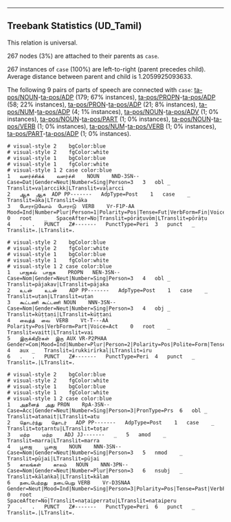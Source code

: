 

--------------------------------------------------------------------------------

## Treebank Statistics (UD_Tamil)

This relation is universal.

267 nodes (3%) are attached to their parents as `case`.

267 instances of `case` (100%) are left-to-right (parent precedes child).
Average distance between parent and child is 1.2059925093633.

The following 9 pairs of parts of speech are connected with `case`: [ta-pos/NOUN]()-[ta-pos/ADP]() (179; 67% instances), [ta-pos/PROPN]()-[ta-pos/ADP]() (58; 22% instances), [ta-pos/PRON]()-[ta-pos/ADP]() (21; 8% instances), [ta-pos/NUM]()-[ta-pos/ADP]() (4; 1% instances), [ta-pos/NOUN]()-[ta-pos/ADV]() (1; 0% instances), [ta-pos/NOUN]()-[ta-pos/PART]() (1; 0% instances), [ta-pos/NOUN]()-[ta-pos/VERB]() (1; 0% instances), [ta-pos/NUM]()-[ta-pos/VERB]() (1; 0% instances), [ta-pos/PART]()-[ta-pos/ADP]() (1; 0% instances).


~~~ conllu
# visual-style 2	bgColor:blue
# visual-style 2	fgColor:white
# visual-style 1	bgColor:blue
# visual-style 1	fgColor:white
# visual-style 1 2 case	color:blue
1	வளர்ச்சிக்க்	வளர்ச்சி	NOUN	NND-3SN--	Case=Dat|Gender=Neut|Number=Sing|Person=3	3	obl	_	Translit=vaḷarccikk|LTranslit=vaḷarcci
2	ஆக	ஆக	ADP	PP-------	AdpType=Post	1	case	_	Translit=āka|LTranslit=āka
3	போராடுவோம்	போராடு	VERB	Vr-F1P-AA	Mood=Ind|Number=Plur|Person=1|Polarity=Pos|Tense=Fut|VerbForm=Fin|Voice=Act	0	root	_	SpaceAfter=No|Translit=pōrāṭuvōm|LTranslit=pōrāṭu
4	.	.	PUNCT	Z#-------	PunctType=Peri	3	punct	_	Translit=.|LTranslit=.

~~~


~~~ conllu
# visual-style 2	bgColor:blue
# visual-style 2	fgColor:white
# visual-style 1	bgColor:blue
# visual-style 1	fgColor:white
# visual-style 1 2 case	color:blue
1	பாஜகவ்	பாஜக	PROPN	NEN-3SN--	Case=Nom|Gender=Neut|Number=Sing|Person=3	4	obl	_	Translit=pājakav|LTranslit=pājaka
2	உடன்	உடன்	ADP	PP-------	AdpType=Post	1	case	_	Translit=uṭan|LTranslit=uṭan
3	கூட்டணி	கூட்டணி	NOUN	NNN-3SN--	Case=Nom|Gender=Neut|Number=Sing|Person=3	4	obj	_	Translit=kūṭṭaṇi|LTranslit=kūṭṭaṇi
4	வைத்த்	வை	VERB	Vt-T---AA	Polarity=Pos|VerbForm=Part|Voice=Act	0	root	_	Translit=vaitt|LTranslit=vai
5	இருக்கிறீர்கள்	இரு	AUX	VR-P2PHAA	Gender=Com|Mood=Ind|Number=Plur|Person=2|Polarity=Pos|Polite=Form|Tense=Pres|VerbForm=Fin|Voice=Act	4	aux	_	Translit=irukkirīrkaḷ|LTranslit=iru
6	.	.	PUNCT	Z#-------	PunctType=Peri	4	punct	_	Translit=.|LTranslit=.

~~~


~~~ conllu
# visual-style 2	bgColor:blue
# visual-style 2	fgColor:white
# visual-style 1	bgColor:blue
# visual-style 1	fgColor:white
# visual-style 1 2 case	color:blue
1	அதனைத்	அது	PRON	RpA-3SN--	Case=Acc|Gender=Neut|Number=Sing|Person=3|PronType=Prs	6	obl	_	Translit=atanait|LTranslit=atu
2	தொடர்ந்து	தொடர்	ADP	PP-------	AdpType=Post	1	case	_	Translit=toṭarntu|LTranslit=toṭar
3	மற்ற	மற்ற	ADJ	JJ-------	_	5	amod	_	Translit=marra|LTranslit=marra
4	பூஜை	பூஜை	NOUN	NNN-3SN--	Case=Nom|Gender=Neut|Number=Sing|Person=3	5	nmod	_	Translit=pūjai|LTranslit=pūjai
5	காலங்கள்	காலம்	NOUN	NNN-3PN--	Case=Nom|Gender=Neut|Number=Plur|Person=3	6	nsubj	_	Translit=kālaṅkaḷ|LTranslit=kālam
6	நடைபெற்றது	நடைபெறு	VERB	Vr-D3SNAA	Gender=Neut|Mood=Ind|Number=Sing|Person=3|Polarity=Pos|Tense=Past|VerbForm=Fin|Voice=Act	0	root	_	SpaceAfter=No|Translit=naṭaiperratu|LTranslit=naṭaiperu
7	.	.	PUNCT	Z#-------	PunctType=Peri	6	punct	_	Translit=.|LTranslit=.

~~~



